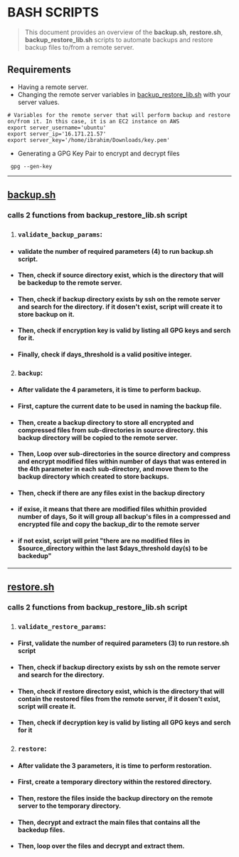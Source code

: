 # BASH SCRIPTS
> This document provides an overview of the **backup.sh**, **restore.sh**, **backup_restore_lib.sh** scripts to automate backups and restore backup files to/from a remote server.
## Requirements
- Having a remote server.
- Changing the remote server variables in [backup_restore_lib.sh](https://github.com/IbrahimmAdel/Bash_Task/blob/master/scripts/backup_restore_lib.sh) with your server values.
```
# Variables for the remote server that will perform backup and restore on/from it. In this case, it is an EC2 instance on AWS
export server_username='ubuntu' 
export server_ip='16.171.21.57'
export server_key='/home/ibrahim/Downloads/key.pem'
```
- Generating a GPG Key Pair to encrypt and decrypt files
```
 gpg --gen-key
```
------
## [backup.sh](https://github.com/IbrahimmAdel/Bash_Task/blob/master/scripts/backup.sh) 
### calls 2 functions from **backup_restore_lib.sh** script 
1. ### `validate_backup_params`:
- #### validate the number of required parameters (4) to run **backup.sh** script.
- #### Then, check if source directory exist, which is the directory that will be backedup to the remote server.
- #### Then, check if backup directory exists by ssh on the remote server and search for the directory. if it dosen't exist, script will create it to store backup on it.
- #### Then, check if encryption key is valid by listing all GPG keys and serch for it.
- #### Finally, check if days_threshold is a valid positive integer.

2. ### `backup`:
- #### After validate the 4 parameters, it is time to perform backup.
- #### First, capture the current date to be used in naming the backup file.
- #### Then, create a backup directory to store all encrypted and compressed files from sub-directories in source directory. this backup directory will be copied to the remote server.
- #### Then, Loop over sub-directories in the source directory and compress and encrypt modified files within number of days that was entered in the 4th parameter in each sub-directory, and move them to the backup directory which created to store backups.
- #### Then, check if there are any files exist in the backup directory
- #### if exise, it means that there are modified files whithin provided number of days, So it will group all backup's files in a compressed and encrypted file and copy the backup_dir to the remote server
- #### if not exist, script will print "there are no modified files in $source_directory within the last $days_threshold day(s) to be backedup"
------

## [restore.sh](https://github.com/IbrahimmAdel/Bash_Task/blob/master/scripts/restore.sh)
### calls 2 functions from **backup_restore_lib.sh** script 
 1. ### `validate_restore_params`:
- #### First, validate the number of required parameters (3) to run **restore.sh** script
- #### Then, check if backup directory exists by ssh on the remote server and search for the directory. 
- #### Then, check if restore directory exist, which is the directory that will contain the restored files from the remote server, if it dosen't exist, script will create it.
- #### Then, check if decryption key is valid by listing all GPG keys and serch for it

2. ### `restore`:
- #### After validate the 3 parameters, it is time to perform restoration.
- #### First, create a temporary directory within the restored directory.
- #### Then, restore the files inside the backup directory on the remote server to the temporary directory.
- #### Then, decrypt and extract the main files that contains all the backedup files.
- #### Then, loop over the files and decrypt and extract them.
